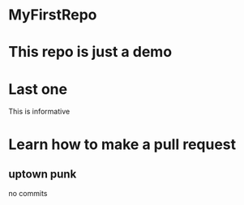 # MyFirstRepo


# This repo is just a demo
# Last one


This is informative
# Learn how to make a pull request

## uptown punk
no commits
